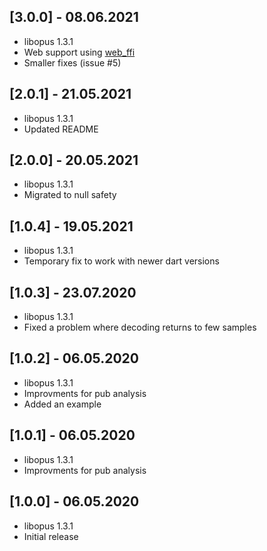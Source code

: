 ## [3.0.0] - 08.06.2021

* libopus 1.3.1
* Web support using [web_ffi](https://github.com/EPNW/web_ffi/)
* Smaller fixes (issue #5)


## [2.0.1] - 21.05.2021

* libopus 1.3.1
* Updated README


## [2.0.0] - 20.05.2021

* libopus 1.3.1
* Migrated to null safety


## [1.0.4] - 19.05.2021

* libopus 1.3.1
* Temporary fix to work with newer dart versions


## [1.0.3] - 23.07.2020

* libopus 1.3.1
* Fixed a problem where decoding returns to few samples


## [1.0.2] - 06.05.2020

* libopus 1.3.1
* Improvments for pub analysis
* Added an example


## [1.0.1] - 06.05.2020

* libopus 1.3.1
* Improvments for pub analysis


## [1.0.0] - 06.05.2020

* libopus 1.3.1
* Initial release